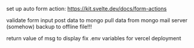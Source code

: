 set up auto form action:
https://kit.svelte.dev/docs/form-actions

validate form input
post data to mongo
pull data from mongo
mail server (somehow)
backup to offline file!!!

return value of msg to display
fix .env variables for vercel deployment